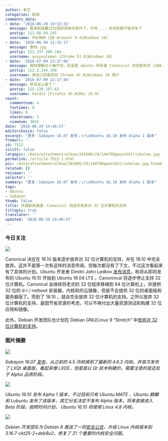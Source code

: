 ```yaml
---
author: 老王
categories: 新闻
comments_data:
- date: '2016-06-29 19:53:33'
  message: 看来到收藏32位版的系统与软件了，不然.....老司机都不能开车了
  postip: 113.88.50.245
  username: POCMON [QQ Browser 9.4|Windows 10]
- date: '2016-06-30 11:32:17'
  message: 害怕.jpg
  postip: 122.237.106.184
  username: youyoulemon [Chrome 51.0|Windows 10]
- date: '2016-07-09 13:37:06'
  message: 我的理解与小编不同，应该是 ubuntu 所有者 Canonical 决定放弃对 i386 架构的支持，而非32bit or 64 bit 的处理器的支持。32位处理器还有很长一段路要走。
  postip: 112.3.244.168
  username: 来自江苏南京的 Chrome 47.0|Windows 10 用户
- date: '2016-07-09 22:17:44'
  message: 早该这么做了！
  postip: 125.120.197.62
  username: hazdzz [Firefox 45.0|Mac 10.9]
count:
  commentnum: 4
  favtimes: 0
  likes: 0
  sharetimes: 3
  viewnum: 3654
date: '2016-06-29 14:46:57'
editorchoice: false
excerpt: "更多：Sabayon 16.07 发布；\r\nUbuntu 16.10 发布 Alpha 1 版本"
fromurl: ''
id: 7522
islctt: false
largepic: /data/attachment/album/201606/29/144708gwoeikklrivkelwo.jpg
permalink: /article-7522-1.html
pic: /data/attachment/album/201606/29/144708gwoeikklrivkelwo.jpg.thumb.jpg
related: []
reviewer: ''
selector: ''
summary: "更多：Sabayon 16.07 发布；\r\nUbuntu 16.10 发布 Alpha 1 版本"
tags:
- Ubuntu
- Sabayon
thumb: false
title: 开源新闻速递：Canonical 将逐步放弃对 32 位计算机的支持
titlepic: true
translator: ''
updated: '2016-06-29 14:46:57'
---
```


### 今日关注


![](/data/attachment/album/201606/29/144708gwoeikklrivkelwo.jpg)


Canonical 决定在 18.10 版本逐步放弃对 32 位计算机的支持，并在 18.10 中完全放弃。这并不是第一次有这样的消息传闻，但每次都没有了下文，不过这次看起来有了具体的计划。Ubuntu 开发者 Dimitri John Ledkov [发布消息](https://lists.ubuntu.com/archives/ubuntu-devel/2016-June/039420.html)，称将从即将发布的 Ubuntu 16.10 开始到 Ubuntu 18.04 LTS ，Canonincal 将逐步停止支持 32 位计算机。Canonical 会继续将老式的 32 位程序移植到 64 位计算机上，并提供 32 位的 d-i / netboot 安装器、内核和的云镜像，但是不会提供 32 位的桌面版和服务器版了。而到了 18.10 ，就会完全放弃 32 位计算机的支持。之所以放弃 32 位计算机的支持，是因节省资源的考虑，可以不再付出大量资源测试和构建 32 位应用和镜像。


此外，Debian 开发团队也计划在 Debian GNU/Linux 9 “Stretch” 中[放弃对 32 位计算机的支持](/article-7322-1.html)。


### 图片摘要


![](/data/attachment/album/201606/29/141251t931mhw01rr0s1kw.jpg)


*Sabayon 16.07 [发布](http://www.sabayon.org/release/latest-monthly-release-sabayon-1511)，从之前的 4.5 内核换到了最新的 4.6.3 内核。并首次发布了 LXQt 桌面版，看起来像 LXDE，但是是以 Qt 技术构建的，需要注意的是还处于 Alpha 品质阶段。*


![](/data/attachment/album/201606/29/141754b0ispa7px7pba78e.jpg)


*Ubuntu 16.10 发布 Alpha 1 版本，不过目前只有 Ubuntu MATE 、Ubuntu 麒麟和 Lubuntu 发布了该版本，其它分支决定不发布 Alpha 版本，将来直接进入 Beta 阶段。按照时间计划， Ubuntu 16.10 将使用 Linux 4.8 内核。*


![](/data/attachment/album/201606/29/142326e3go3z3pfgg5205b.jpg)


*Debian 开发团队为 Debian 8 推送了一则[安全公告](https://lists.debian.org/debian-security-announce/2016/msg00185.html)，升级 Linux 内核版本到 3.16.7-ckt25-2+deb8u2，修复了 21 个重要的内核安全问题*。